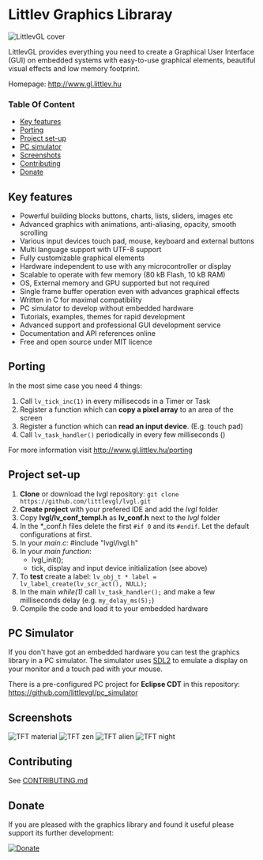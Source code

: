 # Littlev Graphics Libraray

![LittlevGL cover](http://www.gl.littlev.hu/home/main_cover_small.png)

LittlevGL provides everything you need to create a Graphical User Interface (GUI) on embedded systems with easy-to-use graphical elements, beautiful visual effects and low memory footprint.

Homepage: http://www.gl.littlev.hu

### Table Of Content
* [Key features](#key-features)
* [Porting](#porting)
* [Project set-up](#project-set-up)
* [PC simulator](#pc-simulator)
* [Screenshots](#screenshots)
* [Contributing](#contributing)
* [Donate](#donate)

## Key features
* Powerful building blocks buttons, charts, lists, sliders, images etc
* Advanced graphics with animations, anti-aliasing, opacity, smooth scrolling
* Various input devices touch pad, mouse, keyboard and external buttons
* Multi language support with UTF-8 support
* Fully customizable graphical elements
* Hardware independent to use with any microcontroller or display
* Scalable to operate with few memory (80 kB Flash, 10 kB RAM)
* OS, External memory and GPU supported but not required
* Single frame buffer operation even with advances graphical effects
* Written in C for maximal compatibility
* PC simulator to develop without embedded hardware
* Tutorials, examples, themes for rapid development
* Advanced support and professional GUI development service
* Documentation and API references online
* Free and open source under MIT licence

## Porting
In the most sime case you need 4 things:
1. Call `lv_tick_inc(1)` in every millisecods in a Timer or Task
2. Register a function which can **copy a pixel array** to an area of the screen
3. Register a function which can **read an input device**. (E.g. touch pad)
4. Call `lv_task_handler()` periodically in every few milliseconds ()

For more information visit http://www.gl.littlev.hu/porting
 
## Project set-up
1. **Clone** or download the lvgl repository: `git clone  https://github.com/littlevgl/lvgl.git`
2. **Create project** with your prefered IDE and add the *lvgl* folder
3. Copy **lvgl/lv_conf_templ.h** as **lv_conf.h** next to the *lvgl* folder
4. In the *_conf.h files delete the first `#if 0` and its `#endif`. Let the default configurations at first.
5. In your *main.c*: #include "lvgl/lvgl.h"   
6. In your *main function*:
   * lvgl_init();
   * tick, display and input device initialization (see above)
7. To **test** create a label: `lv_obj_t * label = lv_label_create(lv_scr_act(), NULL);`  
8. In the main *while(1)* call `lv_task_handler();` and make a few milliseconds delay (e.g. `my_delay_ms(5);`) 
9. Compile the code and load it to your embedded hardware

## PC Simulator
If you don't have got an embedded hardware you can test the graphics library in a PC simulator. The simulator uses [SDL2](https://www.libsdl.org/) to emulate a display on your monitor and a touch pad with your mouse.

There is a pre-configured PC project for **Eclipse CDT** in this repository: https://github.com/littlevgl/pc_simulator

## Screenshots
![TFT material](http://www.gl.littlev.hu/github_res/tft_material.png)
![TFT zen](http://www.gl.littlev.hu/github_res/tft_zen.png)
![TFT alien](http://www.gl.littlev.hu/github_res/tft_alien.png)
![TFT night](http://www.gl.littlev.hu/github_res/tft_night.png)

## Contributing
See [CONTRIBUTING.md](https://github.com/littlevgl/lvgl/blob/master/docs/CONTRIBUTING.md)

## Donate
If you are pleased with the graphics library and found it useful please support its further development:

[![Donate](https://www.paypalobjects.com/en_US/i/btn/btn_donateCC_LG.gif)](https://www.paypal.com/cgi-bin/webscr?cmd=_s-xclick&hosted_button_id=GJV3SC5EHDANS)

